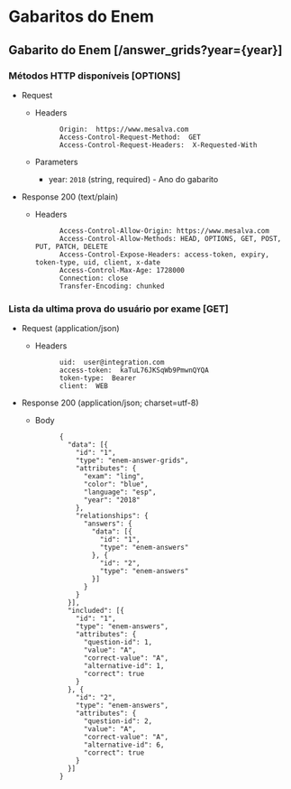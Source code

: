 # Gabaritos do Enem

## Gabarito do Enem [/answer_grids?year={year}]
### Métodos HTTP disponíveis [OPTIONS]

+ Request

    + Headers

                Origin:  https://www.mesalva.com
                Access-Control-Request-Method:  GET
                Access-Control-Request-Headers:  X-Requested-With

    + Parameters

        + year: `2018` (string, required) - Ano do gabarito

+ Response 200 (text/plain)

    + Headers

                Access-Control-Allow-Origin: https://www.mesalva.com
                Access-Control-Allow-Methods: HEAD, OPTIONS, GET, POST, PUT, PATCH, DELETE
                Access-Control-Expose-Headers: access-token, expiry, token-type, uid, client, x-date
                Access-Control-Max-Age: 1728000
                Connection: close
                Transfer-Encoding: chunked


### Lista da ultima prova do usuário por exame [GET]

+ Request (application/json)
    + Headers

                uid:  user@integration.com
                access-token:  kaTuL76JKSqWb9PmwnQYQA
                token-type:  Bearer
                client:  WEB

+ Response 200 (application/json; charset=utf-8)
    + Body

                {
                  "data": [{
                    "id": "1",
                    "type": "enem-answer-grids",
                    "attributes": {
                      "exam": "ling",
                      "color": "blue",
                      "language": "esp",
                      "year": "2018"
                    },
                    "relationships": {
                      "answers": {
                        "data": [{
                          "id": "1",
                          "type": "enem-answers"
                        }, {
                          "id": "2",
                          "type": "enem-answers"
                        }]
                      }
                    }
                  }],
                  "included": [{
                    "id": "1",
                    "type": "enem-answers",
                    "attributes": {
                      "question-id": 1,
                      "value": "A",
                      "correct-value": "A",
                      "alternative-id": 1,
                      "correct": true
                    }
                  }, {
                    "id": "2",
                    "type": "enem-answers",
                    "attributes": {
                      "question-id": 2,
                      "value": "A",
                      "correct-value": "A",
                      "alternative-id": 6,
                      "correct": true
                    }
                  }]
                }
